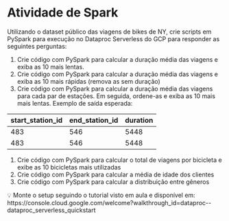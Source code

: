 # Atividade de Spark
Utilizando o dataset público das viagens de bikes de NY, crie scripts em PySpark para execução no Dataproc Serverless do GCP para responder as seguintes perguntas:

1. Crie código com PySpark para calcular a duração média das viagens e exiba as 10 mais lentas. 
2. Crie código com PySpark para calcular a duração média das viagens e exiba as 10 mais rápidas (remova as sem duração)
3. Crie código com PySpark para calcular a duração média das viagens para cada par de estações. Em seguida,  ordene-as e exiba as 10 mais mais lentas. Exemplo de saída esperada:

| start_station_id | end_station_id | duration |
| --- | --- | --- |
| 483 | 546 | 5448 |
| 483 | 546 | 5448 |
1. Crie código com PySpark para calcular o total de viagens por bicicleta e exibe as 10 bicicletas mais utilizadas
2. Crie código com PySpark para calcular a média de idade dos clientes
3. Crie código com PySpark para calcular a distribuição entre gêneros

<aside>
💡 Monte o setup seguindo o tutorial visto em aula e disponível em: https://console.cloud.google.com/welcome?walkthrough_id=dataproc--dataproc_serverless_quickstart
</aside>
